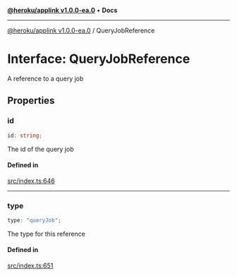 [**@heroku/applink v1.0.0-ea.0**](../README.md) • **Docs**

***

[@heroku/applink v1.0.0-ea.0](../README.md) / QueryJobReference

# Interface: QueryJobReference

A reference to a query job

## Properties

### id

```ts
id: string;
```

The id of the query job

#### Defined in

[src/index.ts:646](https://github.com/heroku/heroku-applink-nodejs/blob/87c92510086d403ff167f2c2ca165bec2e25023f/src/index.ts#L646)

***

### type

```ts
type: "queryJob";
```

The type for this reference

#### Defined in

[src/index.ts:651](https://github.com/heroku/heroku-applink-nodejs/blob/87c92510086d403ff167f2c2ca165bec2e25023f/src/index.ts#L651)

